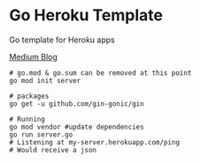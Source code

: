 # Go Heroku Template

Go template for Heroku apps

[Medium Blog](https://medium.com/p/deploy-gin-gonic-rest-api-free-in-heroku-code-ae167b7d0d53)

```
# go.mod & go.sum can be removed at this point
go mod init server

# packages
go get -u github.com/gin-gonic/gin

# Running
go mod vendor #update dependencies
go run server.go
# Listening at my-server.herokuapp.com/ping
# Would receive a json
```
